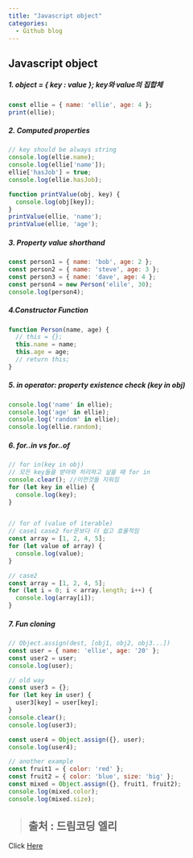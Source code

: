 ```yaml
---
title: "Javascript object"
categories:
  - Github blog
---
```


## Javascript object
##### 1. object = { key : value }; key와 value의 집합체
```js
const ellie = { name: 'ellie', age: 4 };
print(ellie);
```

##### 2. Computed properties
```js
// key should be always string
console.log(ellie.name);
console.log(ellie['name']);
ellie['hasJob'] = true;
console.log(ellie.hasJob);

function printValue(obj, key) {
  console.log(obj[key]);
}
printValue(ellie, 'name');
printValue(ellie, 'age');
```

##### 3. Property value shorthand
```js
const person1 = { name: 'bob', age: 2 };
const person2 = { name: 'steve', age: 3 };
const person3 = { name: 'dave', age: 4 };
const person4 = new Person('elile', 30);
console.log(person4);
```

##### 4.Constructor Function
```js
function Person(name, age) {
  // this = {};
  this.name = name;
  this.age = age;
  // return this;
}
```

##### 5. in operator: property existence check (key in obj)
```js
console.log('name' in ellie);
console.log('age' in ellie);
console.log('random' in ellie);
console.log(ellie.random);
```

##### 6. for..in vs for..of
```js
// for in(key in obj)
// 모든 key들을 받아와 처리하고 싶을 때 for in
console.clear(); //이전것들 지워짐
for (let key in ellie) {
  console.log(key);
}


// for of (value of iterable)
// case1 case2 for문보다 더 쉽고 효율적임
const array = [1, 2, 4, 5];
for (let value of array) {
  console.log(value);
}

// case2
const array = [1, 2, 4, 5];
for (let i = 0; i < array.length; i++) {
  console.log(array[i]);
}
```


##### 7. Fun cloning
```js
// Object.assign(dest, [obj1, obj2, obj3...])
const user = { name: 'ellie', age: '20' };
const user2 = user;
console.log(user);

// old way
const user3 = {};
for (let key in user) {
  user3[key] = user[key];
}
console.clear();
console.log(user3);

const user4 = Object.assign({}, user);
console.log(user4);

// another example
const fruit1 = { color: 'red' };
const fruit2 = { color: 'blue', size: 'big' };
const mixed = Object.assign({}, fruit1, fruit2);
console.log(mixed.color);
console.log(mixed.size);
```




> ## 출처 : 드림코딩 엘리
<!-- Link -->
Click [Here](https://youtu.be/1Lbr29tzAA8)
